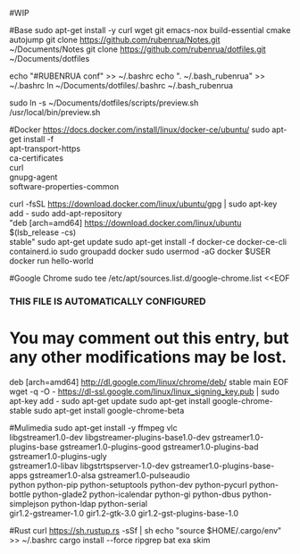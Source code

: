 #WIP

#Base
sudo apt-get install -y curl wget git emacs-nox build-essential cmake autojump
git clone https://github.com/rubenrua/Notes.git ~/Documents/Notes
git clone https://github.com/rubenrua/dotfiles.git ~/Documents/dotfiles

echo "#RUBENRUA conf" >> ~/.bashrc
echo ". ~/.bash_rubenrua" >> ~/.bashrc
ln ~/Documents/dotfiles/.bashrc ~/.bash_rubenrua

sudo ln -s ~/Documents/dotfiles/scripts/preview.sh /usr/local/bin/preview.sh


#Docker https://docs.docker.com/install/linux/docker-ce/ubuntu/
sudo apt-get install -f \
    apt-transport-https \
    ca-certificates \
    curl \
    gnupg-agent \
    software-properties-common

curl -fsSL https://download.docker.com/linux/ubuntu/gpg | sudo apt-key add -
sudo add-apt-repository \
   "deb [arch=amd64] https://download.docker.com/linux/ubuntu \
   $(lsb_release -cs) \
   stable"
sudo apt-get update
sudo apt-get install -f docker-ce docker-ce-cli containerd.io
sudo groupadd docker
sudo usermod -aG docker $USER
docker run hello-world

#Google Chrome
sudo tee /etc/apt/sources.list.d/google-chrome.list <<EOF
### THIS FILE IS AUTOMATICALLY CONFIGURED ###
# You may comment out this entry, but any other modifications may be lost.
deb [arch=amd64] http://dl.google.com/linux/chrome/deb/ stable main
EOF
wget -q -O - https://dl-ssl.google.com/linux/linux_signing_key.pub | sudo apt-key add -
sudo apt-get update
sudo apt-get install google-chrome-stable
sudo apt-get install google-chrome-beta

#Mulimedia
sudo apt-get install -y ffmpeg vlc \
     libgstreamer1.0-dev libgstreamer-plugins-base1.0-dev gstreamer1.0-plugins-base gstreamer1.0-plugins-good gstreamer1.0-plugins-bad gstreamer1.0-plugins-ugly \
     gstreamer1.0-libav libgstrtspserver-1.0-dev gstreamer1.0-plugins-base-apps gstreamer1.0-alsa gstreamer1.0-pulseaudio \
     python python-pip python-setuptools python-dev python-pycurl python-bottle python-glade2 python-icalendar python-gi python-dbus python-simplejson python-ldap python-serial \
     gir1.2-gstreamer-1.0 gir1.2-gtk-3.0 gir1.2-gst-plugins-base-1.0


#Rust
curl https://sh.rustup.rs -sSf | sh
echo "source $HOME/.cargo/env" >> ~/.bashrc
cargo install --force ripgrep bat exa skim

